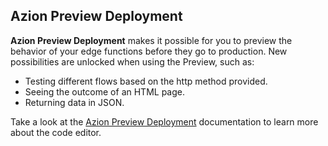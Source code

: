## Azion Preview Deployment

**Azion Preview Deployment** makes it possible for you to preview the behavior of your edge functions before they go to production. New possibilities are unlocked when using the Preview, such as:

- Testing different flows based on the http method provided.
- Seeing the outcome of an HTML page.
- Returning data in JSON.

Take a look at the [Azion Preview Deployment](https://www.azion.com/en/documentation/products/edge-application/edge-functions/runtime-api/preview-deployment/) documentation to learn more about the code editor.